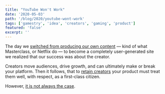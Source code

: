 ```yaml
---
title: "YouTube Won't Work"
date: '2020-05-03'
path: '/blog/2020/youtube-wont-work'
tags: ['gamestry', 'idea', 'creators', 'gaming', 'product']
featured: 'false'
excerpt: ''
---
```


The day we [switched from producing our own content](/blog/2020/ugc) — kind of what Masterclass, or Netflix do — to become a completely user-generated site we realized that our success was about the creator.

Creators move audiences, drive growth, and can ultimately make or break your platform. Then it follows, that to [retain creators](/blog/2020/attracting-and-retaining-creators) your product must treat them well, with respect, as a first-class citizen.

However, [it is not always the case](/blog/2020/creators-are-struggling).
